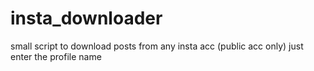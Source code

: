 # insta_downloader
small script to download posts from any insta acc (public acc only)
just enter the profile name
